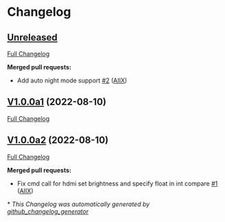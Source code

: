 # Changelog

## [Unreleased](https://github.com/OpenVoiceOS/ovos-PHAL-plugin-brightness-control-rpi/tree/HEAD)

[Full Changelog](https://github.com/OpenVoiceOS/ovos-PHAL-plugin-brightness-control-rpi/compare/V1.0.0a1...HEAD)

**Merged pull requests:**

- Add auto night mode support [\#2](https://github.com/OpenVoiceOS/ovos-PHAL-plugin-brightness-control-rpi/pull/2) ([AIIX](https://github.com/AIIX))

## [V1.0.0a1](https://github.com/OpenVoiceOS/ovos-PHAL-plugin-brightness-control-rpi/tree/V1.0.0a1) (2022-08-10)

[Full Changelog](https://github.com/OpenVoiceOS/ovos-PHAL-plugin-brightness-control-rpi/compare/V1.0.0a2...V1.0.0a1)

## [V1.0.0a2](https://github.com/OpenVoiceOS/ovos-PHAL-plugin-brightness-control-rpi/tree/V1.0.0a2) (2022-08-10)

[Full Changelog](https://github.com/OpenVoiceOS/ovos-PHAL-plugin-brightness-control-rpi/compare/ffda1366b0bc5dda9970eb4de4bb118406b80e4f...V1.0.0a2)

**Merged pull requests:**

- Fix cmd call for hdmi set brightness and specify float in int compare [\#1](https://github.com/OpenVoiceOS/ovos-PHAL-plugin-brightness-control-rpi/pull/1) ([AIIX](https://github.com/AIIX))



\* *This Changelog was automatically generated by [github_changelog_generator](https://github.com/github-changelog-generator/github-changelog-generator)*
